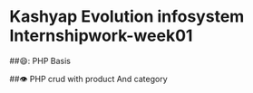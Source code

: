 # Kashyap Evolution infosystem Internshipwork-week01
##:smile:: PHP Basis



##:eye:  PHP crud with product And category

